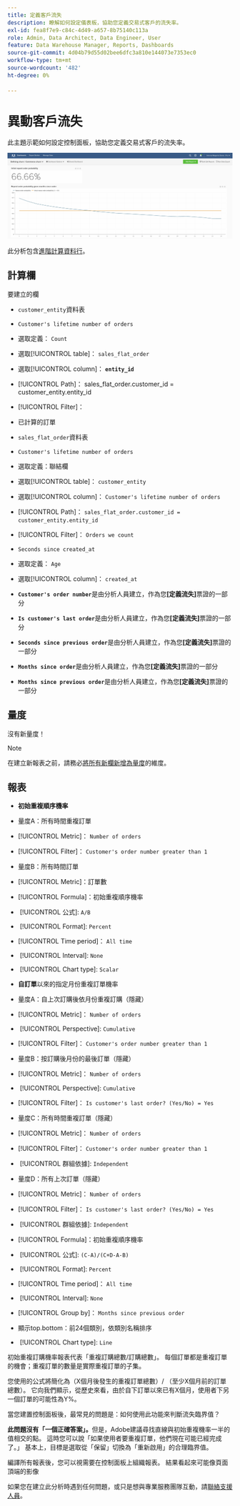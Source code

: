 ```yaml
---
title: 定義客戶流失
description: 瞭解如何設定儀表板，協助您定義交易式客戶的流失率。
exl-id: fea8f7e9-c84c-4d49-a657-8b75140c113a
role: Admin, Data Architect, Data Engineer, User
feature: Data Warehouse Manager, Reports, Dashboards
source-git-commit: 4d04b79d55d02bee6dfc3a810e144073e7353ec0
workflow-type: tm+mt
source-wordcount: '482'
ht-degree: 0%

---
```


# 異動客戶流失

此主題示範如何設定控制面板，協助您定義交易式客戶的流失率。

![顯示流失率和保留量度的客戶流失儀表板](../../assets/churn-deashboard.png)

此分析包含[進階計算資料行](../data-warehouse-mgr/adv-calc-columns.md)。

## 計算欄

要建立的欄

* `customer_entity`資料表
* `Customer's lifetime number of orders`
* 選取定義： `Count`
* 選取[!UICONTROL table]： `sales_flat_order`
* 選取[!UICONTROL column]： **`entity_id`**
* [!UICONTROL Path]： sales_flat_order.customer_id = customer_entity.entity_id
* [!UICONTROL Filter]：
* 已計算的訂單

* `sales_flat_order`資料表
* `Customer's lifetime number of orders`
* 選取定義：聯結欄
* 選取[!UICONTROL table]： `customer_entity`
* 選取[!UICONTROL column]： `Customer's lifetime number of orders`
* [!UICONTROL Path]： `sales_flat_order.customer_id = customer_entity.entity_id`
* [!UICONTROL Filter]： `Orders we count`

* `Seconds since created_at`
* 選取定義： `Age`
* 選取[!UICONTROL column]： `created_at`

* **`Customer's order number`**&#x200B;是由分析人員建立，作為您&#x200B;**[定義流失]**&#x200B;票證的一部分
* **`Is customer's last order`**&#x200B;是由分析人員建立，作為您&#x200B;**[定義流失]**&#x200B;票證的一部分
* **`Seconds since previous order`**&#x200B;是由分析人員建立，作為您&#x200B;**[定義流失]**&#x200B;票證的一部分
* **`Months since order`**&#x200B;是由分析人員建立，作為您&#x200B;**[定義流失]**&#x200B;票證的一部分
* **`Months since previous order`**&#x200B;是由分析人員建立，作為您&#x200B;**[定義流失]**&#x200B;票證的一部分

## 量度

沒有新量度！

>[!NOTE]
>
>在建立新報表之前，請務必[將所有新欄新增為量度](../data-warehouse-mgr/manage-data-dimensions-metrics.md)的維度。

## 報表

* **初始重複順序機率**
* 量度A：所有時間重複訂單
* [!UICONTROL Metric]： `Number of orders`
* [!UICONTROL Filter]： `Customer's order number greater than 1`

* 量度B：所有時間訂單
* [!UICONTROL Metric]：訂單數

* [!UICONTROL Formula]：初始重複順序機率
* &#x200B;
  [!UICONTROL 公式]: `A/B`
* &#x200B;
  [!UICONTROL Format]: `Percent`

* [!UICONTROL Time period]： `All time`
* &#x200B;
  [!UICONTROL Interval]: `None`
* &#x200B;
  [!UICONTROL Chart type]: `Scalar`

* **自訂單**&#x200B;以來的指定月份重複訂單機率
* 量度A：自上次訂購後依月份重複訂購（隱藏）
* [!UICONTROL Metric]： `Number of orders`
* &#x200B;
  [!UICONTROL Perspective]: `Cumulative`
* [!UICONTROL Filter]： `Customer's order number greater than 1`

* 量度B：按訂購後月份的最後訂單（隱藏）
* [!UICONTROL Metric]： `Number of orders`
* &#x200B;
  [!UICONTROL Perspective]: `Cumulative`
* [!UICONTROL Filter]： `Is customer's last order? (Yes/No) = Yes`

* 量度C：所有時間重複訂單（隱藏）
* [!UICONTROL Metric]： `Number of orders`
* [!UICONTROL Filter]： `Customer's order number greater than 1`

* &#x200B;
  [!UICONTROL 群組依據]: `Independent`

* 量度D：所有上次訂單（隱藏）
* [!UICONTROL Metric]： `Number of orders`
* [!UICONTROL Filter]： `Is customer's last order? (Yes/No) = Yes`

* &#x200B;
  [!UICONTROL 群組依據]: `Independent`

* [!UICONTROL Formula]：初始重複順序機率
* &#x200B;
  [!UICONTROL 公式]: `(C-A)/(C+D-A-B)`
* &#x200B;
  [!UICONTROL Format]: `Percent`

* [!UICONTROL Time period]： `All time`
* &#x200B;
  [!UICONTROL Interval]: `None`
* [!UICONTROL Group by]： `Months since previous order`
* 顯示top.bottom：前24個類別，依類別名稱排序

* &#x200B;
  [!UICONTROL Chart type]: `Line`

初始重複訂購機率報表代表「重複訂購總數/訂購總數」。 每個訂單都是重複訂單的機會；重複訂單的數量是實際重複訂單的子集。

您使用的公式將簡化為（X個月後發生的重複訂單總數）/ （至少X個月前的訂單總數）。 它向我們顯示，從歷史來看，由於自下訂單以來已有X個月，使用者下另一個訂單的可能性為Y%。

當您建置控制面板後，最常見的問題是：如何使用此功能來判斷流失臨界值？

**此問題沒有「一個正確答案」。**&#x200B;但是，Adobe建議尋找直線與初始重複機率一半的值相交的點。 這時您可以說「如果使用者要重複訂單，他們現在可能已經完成了。」 基本上，目標是選取從「保留」切換為「重新啟用」的合理臨界值。

編譯所有報表後，您可以視需要在控制面板上組織報表。 結果看起來可能像頁面頂端的影像

如果您在建立此分析時遇到任何問題，或只是想與專業服務團隊互動，請[聯絡支援人員](https://experienceleague.adobe.com/docs/commerce-knowledge-base/kb/troubleshooting/miscellaneous/mbi-service-policies.html?lang=zh-Hant)。
